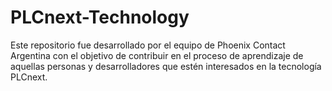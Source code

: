 # PLCnext-Technology
Este repositorio fue desarrollado por el equipo de Phoenix Contact Argentina con el objetivo de contribuir en el proceso de aprendizaje de aquellas personas y desarrolladores que estén interesados en la tecnología PLCnext. 
